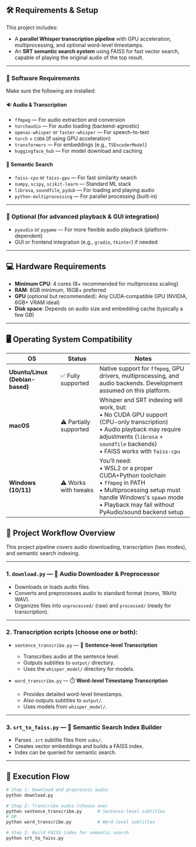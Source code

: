 ## 🛠️ Requirements & Setup

This project includes:

* A **parallel Whisper transcription pipeline** with GPU acceleration, multiprocessing, and optional word-level timestamps.
* An **SRT semantic search system** using FAISS for fast vector search, capable of playing the original audio of the top result.

---

### 🔧 Software Requirements

Make sure the following are installed:

#### 🔉 Audio & Transcription

* `ffmpeg` — For audio extraction and conversion
* `torchaudio` — For audio loading (backend-agnostic)
* `openai-whisper` or `faster-whisper` — For speech-to-text
* `torch` + `CUDA` (if using GPU acceleration)
* `transformers` — For embeddings (e.g., `T5EncoderModel`)
* `huggingface_hub` — For model download and caching

#### 🧠 Semantic Search

* `faiss-cpu` or `faiss-gpu` — For fast similarity search
* `numpy`, `scipy`, `scikit-learn` — Standard ML stack
* `librosa`, `soundfile`, `pydub` — For loading and playing audio
* `python-multiprocessing` — For parallel processing (built-in)

---

### 📂 Optional (for advanced playback & GUI integration)

* `pyaudio` or `pygame` — For more flexible audio playback (platform-dependent)
* GUI or frontend integration (e.g., `gradio`, `tkinter`) if needed

---

## 💻 Hardware Requirements

* **Minimum CPU**: 4 cores (8+ recommended for multiprocess scaling)
* **RAM**: 8GB minimum, 16GB+ preferred
* **GPU** (optional but recommended): Any CUDA-compatible GPU (NVIDIA, 6GB+ VRAM ideal)
* **Disk space**: Depends on audio size and embedding cache (typically a few GB)

---

## 🖥️ Operating System Compatibility

| OS                              | Status                 | Notes                                                                                                                                                                                                       |
| ------------------------------- | ---------------------- | ----------------------------------------------------------------------------------------------------------------------------------------------------------------------------------------------------------- |
| **Ubuntu/Linux (Debian-based)** | ✅ Fully supported      | Native support for `ffmpeg`, GPU drivers, multiprocessing, and audio backends. Development assumed on this platform.                                                                                        |
| **macOS**                       | ⚠️ Partially supported | Whisper and SRT indexing will work, but:<br>• No CUDA GPU support (CPU-only transcription)<br>• Audio playback may require adjustments (`librosa` + `soundfile` backends)<br>• FAISS works with `faiss-cpu` |
| **Windows (10/11)**             | ⚠️ Works with tweaks   | You’ll need:<br>• WSL2 or a proper CUDA+Python toolchain<br>• `ffmpeg` in PATH<br>• Multiprocessing setup must handle Windows's `spawn` mode<br>• Playback may fail without PyAudio/sound backend setup     |



## 🧭 Project Workflow Overview

This project pipeline covers audio downloading, transcription (two modes), and semantic search indexing.

---

### 1. `download.py` — 🔽 **Audio Downloader & Preprocessor**

* Downloads or loads audio files.
* Converts and preprocesses audio to standard format (mono, 16kHz WAV).
* Organizes files into `unprocessed/` (raw) and `processed/` (ready for transcription).

---

### 2. Transcription scripts (choose one or both):

* `sentence_transcribe.py` — 🧵 **Sentence-level Transcription**

  * Transcribes audio at the sentence level.
  * Outputs subtitles to `output/` directory.
  * Uses the `whisper_model/` directory for models.

* `word_transcribe.py` — ⏱️ **Word-level Timestamp Transcription**

  * Provides detailed word-level timestamps.
  * Also outputs subtitles to `output/`.
  * Uses models from `whisper_model/`.

---

### 3. `srt_to_faiss.py` — 🧠 **Semantic Search Index Builder**

* Parses `.srt` subtitle files from `subs/`.
* Creates vector embeddings and builds a FAISS index.
* Index can be queried for semantic search.

---

## 🧱 Execution Flow

```bash
# Step 1: Download and preprocess audio
python download.py

# Step 2: Transcribe audio (choose one)
python sentence_transcribe.py      # Sentence-level subtitles
# OR
python word_transcribe.py          # Word-level subtitles

# Step 3: Build FAISS index for semantic search
python srt_to_faiss.py
```
